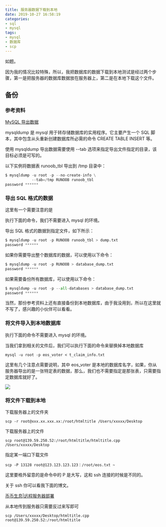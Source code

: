 ```yaml
---
title: 服务器数据下载到本地
date: 2019-10-27 16:58:19
categories:
- sql
- mysql
tags:
- mysql
- 数据库
- scp
---
```

如题。

<!-- more -->

因为我的情况比较特殊，所以，我把数据库的数据下载到本地测试是经过两个步骤，第一是把服务器的数据库数据放在服务器上，第二是在本地下载这个文件。

## 备份

### 参考资料

[MySQL 导出数据](https://www.runoob.com/mysql/mysql-database-export.html)

mysqldump 是 mysql 用于转存储数据库的实用程序。它主要产生一个 SQL 脚本，其中包含从头重新创建数据库所必需的命令 CREATE TABLE INSERT 等。

使用 mysqldump 导出数据需要使用 --tab 选项来指定导出文件指定的目录，该目标必须是可写的。

以下实例将数据表 runoob_tbl 导出到 /tmp 目录中：

```python
$ mysqldump -u root -p --no-create-info \
            --tab=/tmp RUNOOB runoob_tbl
password ******
```

### 导出 SQL 格式的数据

这里有一个需要注意的是

执行下面的命令，我们不需要进入 mysql 的环境。

导出 SQL 格式的数据到指定文件，如下所示：

```python
$ mysqldump -u root -p RUNOOB runoob_tbl > dump.txt
password ******
```

如果你需要导出整个数据库的数据，可以使用以下命令：

```python
$ mysqldump -u root -p RUNOOB > database_dump.txt
password ******
```

如果需要备份所有数据库，可以使用以下命令：

```python
$ mysqldump -u root -p --all-databases > database_dump.txt
password ******
```

当然，那份参考资料上还有直接备份到本地数据库，由于我没用到，所以在这里就不写了，感兴趣的小伙伴可以看看。

### 将文件导入到本地数据库

执行下面的命令不需要进入 mysql 的环境。

当我们拿到相关的文件后，我们可以执行下面的命令来替换掉本地数据库

	mysql -u root -p eos_voter < t_claim_info.txt

这里有几个注意点需要说明，其中 eos_voter 是本地的数据库名字，如果，你从服务器导出的是一张特定表的数据，那么，我们也不需要指定是那张表，只需要指定数据库就好了。

![](/images/mysql/2_0.png)

### 将文件下载到本地

下载服务器上的文件夹

	scp -r root@xxx.xx.xxx.xx:/root/htmltitle /Users/xxxxx/Desktop
	
下载服务器上的文件

	scp root@139.59.250.52:/root/htmltitle/htmltitle.cpp /Users/xxxxx/Desktop

指定某一端口下载文件

	scp -P 13128 root@123.123.123.123：/root/eos.txt ~

这里要格外留意的是命令中的 P 是大写，这和 ssh 连接的时候是不同的。

关于 ssh 你可以看我下面的博文。

[币币生息|远程服务器部署](https://benpaodewoniu.github.io/2019/10/09/bbsx5/)

从本地传到服务器只需要反过来写即可

	scp /Users/xxxxx/Desktop/htmltitle.cpp root@139.59.250.52:/root/htmltitle